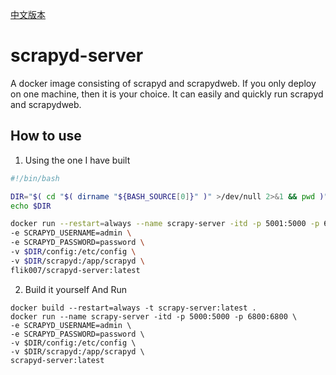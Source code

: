 [中文版本](./README_CN.md)
# scrapyd-server
A docker image consisting of scrapyd and scrapydweb. If you only deploy on one machine, then it is your choice. It can easily and quickly run scrapyd and scrapydweb.

## How to use
1. Using the one I have built
  ```bash
  #!/bin/bash
  
  DIR="$( cd "$( dirname "${BASH_SOURCE[0]}" )" >/dev/null 2>&1 && pwd )"
  echo $DIR
  
  docker run --restart=always --name scrapy-server -itd -p 5001:5000 -p 6800:6800 \
  -e SCRAPYD_USERNAME=admin \
  -e SCRAPYD_PASSWORD=password \
  -v $DIR/config:/etc/config \
  -v $DIR/scrapyd:/app/scrapyd \
  flik007/scrapyd-server:latest
  
  ```
2. Build it yourself And Run
  ```
  docker build --restart=always -t scrapy-server:latest .
  docker run --name scrapy-server -itd -p 5000:5000 -p 6800:6800 \
  -e SCRAPYD_USERNAME=admin \
  -e SCRAPYD_PASSWORD=password \
  -v $DIR/config:/etc/config \
  -v $DIR/scrapyd:/app/scrapyd \
  scrapyd-server:latest
  ```
